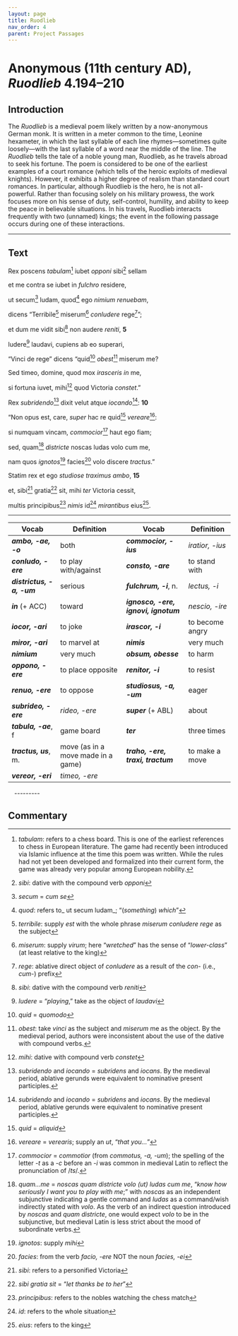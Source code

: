 ```yaml
---
layout: page
title: Ruodlieb
nav_order: 4
parent: Project Passages
---
```


# Anonymous (11th century AD), *Ruodlieb* 4.194–210

## Introduction

The _Ruodlieb_ is a medieval poem likely written by a now-anonymous German monk. It is written in a meter common to the time, Leonine hexameter, in which the last syllable of each line rhymes—sometimes quite loosely—with the last syllable of a word near the middle of the line. The _Ruodlieb_ tells the tale of a noble young man, Ruodlieb, as he travels abroad to seek his fortune. The poem is considered to be one of the earliest examples of a court romance (which tells of the heroic exploits of medieval knights). However, it exhibits a higher degree of realism than standard court romances. In particular, although Ruodlieb is the hero, he is not all-powerful. Rather than focusing solely on his military prowess, the work focuses more on his sense of duty, self-control, humility, and ability to keep the peace in believable situations. In his travels, Ruodlieb interacts frequently with two (unnamed) kings; the event in the following passage occurs during one of these interactions.

---------

## Text

Rex poscens _tabulam_[^1] iubet _opponi_ sibi[^2] sellam

et me contra se iubet in _fulchro_ residere,

ut secum[^3] ludam, quod[^4] ego _nimium renuebam_,

dicens “Terribile[^5] miserum[^6] _conludere_ rege[^7]”;

et dum me vidit sibi[^8] non audere _reniti_,			**5**

ludere[^9] laudavi, cupiens ab eo superari,

“Vinci de rege” dicens “quid[^10] _obest_[^11] miserum me?

Sed timeo, domine, quod mox _irasceris_ _in_ me,

si fortuna iuvet, mihi[^12] quod Victoria _constet_.”

Rex _subridendo_[^13] dixit velut atque _iocando_[^13]:			**10**

“Non opus est, care, _super_ hac re quid[^14] _vereare_[^15]:

si numquam vincam, _commocior_[^16] haut ego fiam;

sed, quam[^17] _districte_ noscas ludas volo cum me,

nam quos _ignotos_[^18] facies[^19] volo discere _tractus_.”

Statim rex et ego _studiose traximus ambo_,			**15**

et, sibi[^20] gratia[^21] sit, mihi _ter_ Victoria cessit,

multis principibus[^22] _nimis_ id[^23] _mirantibus_ eius[^24].


---------

| Vocab | Definition | Vocab | Definition |
| -------- | ------- | -------- | ------- |
| **_ambo, -ae, -o_** | both | **_commocior, -ius_** | _iratior, -ius_ |
| **_conludo, -ere_** | to play with/against | **_consto, -are_** | to stand with |
| **_districtus, -a, -um_** | serious | **_fulchrum, -i_**, n. | _lectus, -i_ |
| **_in_** (+ ACC) | toward | **_ignosco, -ere, ignovi, ignotum_** | _nescio, -ire_ |
| **_iocor, -ari_** | to joke | **_irascor, -i_** | to become angry |
| **_miror, -ari_** | to marvel at | **_nimis_** | very much |
| **_nimium_** | very much | **_obsum, obesse_** | to harm |
| **_oppono, -ere_** | to place opposite | **_renitor, -i_** | to resist |
| **_renuo, -ere_** | to oppose | **_studiosus, -a, -um_** | eager |
| **_subrideo, -ere_** | _rideo, -ere_ | **_super_** (+ ABL) | about |
| **_tabula, -ae_**, f | game board | **_ter_** | three times |
| **_tractus, us_**, m. | move (as in a move made in a game) | **_traho, -ere, traxi, tractum_** | to make a move |
| **_vereor, -eri_** | _timeo, -ere_ |   |   |




 ---------
 
## Commentary


[^1]: _tabulam_: refers to a chess board. This is one of the earliest references to chess in European literature. The game had recently been introduced via Islamic influence at the time this poem was written. While the rules had not yet been developed and formalized into their current form, the game was already very popular among European nobility.
[^2]: _sibi_: dative with the compound verb _opponi_
[^3]: _secum_ = _cum se_
[^4]: _quod_: refers to_ ut secum ludam_; “(_something_) _which_”
[^5]: _terribile_: supply _est_ with the whole phrase _miserum conludere rege_ as the subject
[^6]: _miserum_: supply _virum_; here “_wretched_” has the sense of “_lower-class_” (at least relative to the king)
[^7]: _rege_: ablative direct object of _conludere_ as a result of the _con_- (i.e., _cum_-) prefix
[^8]: _sibi_: dative with the compound verb _reniti_
[^9]: _ludere_ = “_playing_,” take as the object of _laudavi_
[^10]: _quid_ = _quomodo_
[^11]: _obest_: take _vinci_ as the subject and _miserum_ me as the object. By the medieval period, authors were inconsistent about the use of the dative with compound verbs.
[^12]: _mihi_: dative with compound verb _constet_
[^13]: _subridendo_ and _iocando_ = _subridens_ and _iocans_. By the medieval period, ablative gerunds were equivalent to nominative present participles.
[^14]: _quid_ = _aliquid_
[^15]: _vereare_ = _verearis_; supply an _ut_, “_that you..._”
[^16]: _commocior_ = _commotior_ (from _commotus, -a, -um_); the spelling of the letter _-t_ as a _-c_ before an _-i_ was common in medieval Latin to reflect the pronunciation of /_ts_/.
[^17]: _quam...me_ = _noscas quam districte volo (ut) ludas cum me_, “_know how seriously I want you to play with me_;” with _noscas_ as an independent subjunctive indicating a gentle command and _ludas_ as a command/wish indirectly stated with _volo_. As the verb of an indirect question introduced by _noscas_ and _quam districte_, one would expect _volo_ to be in the subjunctive, but medieval Latin is less strict about the mood of subordinate verbs.
[^18]: _ignotos_: supply _mihi_
[^19]: _facies_: from the verb _facio, -ere_ NOT the noun _facies, -ei_
[^20]: _sibi_: refers to a personified Victoria
[^21]: _sibi gratia sit_ = “_let thanks be to her_”
[^22]: _principibus_: refers to the nobles watching the chess match
[^23]: _id_: refers to the whole situation
[^24]: _eius_: refers to the king

